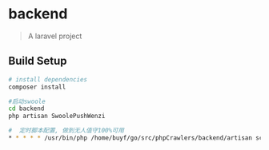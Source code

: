# backend

> A laravel project

## Build Setup

``` bash
# install dependencies
composer install

#启动swoole 
cd backend
php artisan SwoolePushWenzi

#  定时脚本配置, 做到无人值守100%可用
* * * * * /usr/bin/php /home/buyf/go/src/phpCrawlers/backend/artisan schedule:run >> /dev/null 2>&1
```
